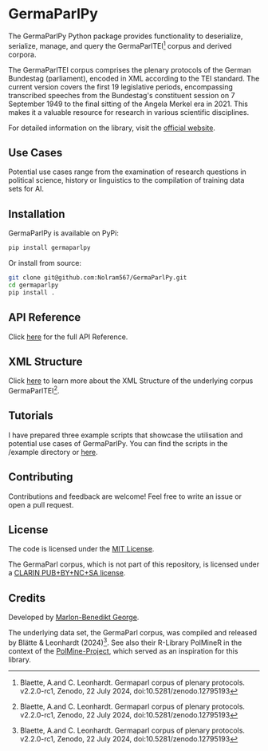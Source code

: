 # GermaParlPy

The GermaParlPy Python package provides functionality to deserialize, serialize, manage, and query the GermaParlTEI[^1]
 corpus and derived corpora.

The GermaParlTEI corpus comprises the plenary protocols of the German Bundestag (parliament), encoded in XML according to the TEI standard. The current version covers the first 19 legislative periods, encompassing transcribed speeches from the Bundestag's constituent session on 7 September 1949 to the final sitting of the Angela Merkel era in 2021. This makes it a valuable resource for research in various scientific disciplines.

For detailed information on the library, visit the [official website](https://nolram567.github.io/GermaParlPy/).

## Use Cases

Potential use cases range from the examination of research questions in political science, history or linguistics to the compilation of training data sets for AI.

## Installation

GermaParlPy is available on PyPi:

```sh
pip install germaparlpy
```

Or install from source:

```sh
git clone git@github.com:Nolram567/GermaParlPy.git
cd germaparlpy
pip install .
```

## API Reference

Click [here](https://nolram567.github.io/GermaParlPy/) for the full API Reference.

## XML Structure

Click [here](https://nolram567.github.io/GermaParlPy/) to learn more about the XML Structure of the underlying corpus GermaParlTEI[^1].

## Tutorials

I have prepared three example scripts that showcase the utilisation and potential use cases of GermaParlPy. You can find the scripts in the /example directory or [here](https://nolram567.github.io/GermaParlPy/).

## Contributing

Contributions and feedback are welcome! Feel free to write an issue or open a pull request.

## License

The code is licensed under the [MIT License](LICENSE).

The GermaParl corpus, which is not part of this repository, is licensed under a [CLARIN PUB+BY+NC+SA license](https://www.clarin.eu/content/licenses-and-clarin-categories).

## Credits

Developed by [Marlon-Benedikt George](https://github.com/https://github.com/Nolram567).

The underlying data set, the GermaParl corpus, was compiled and released by Blätte & Leonhardt (2024)[^1].
See also their R-Library PolMineR in the context of the [PolMine-Project](https://polmine.github.io/), which served as an inspiration for this library.

[^1]: Blaette, A.and C. Leonhardt. Germaparl corpus of plenary protocols. v2.2.0-rc1, Zenodo, 22 July 2024, doi:10.5281/zenodo.12795193